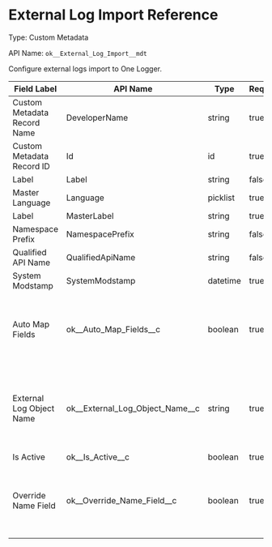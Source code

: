 # External Log Import Reference

Type: Custom Metadata

API Name: `ok__External_Log_Import__mdt`

Configure external logs import to One Logger.

| Field Label                 | API Name                            | Type     | Required | Description                                                              |
| --------------------------- | ----------------------------------- | -------- | -------- | ------------------------------------------------------------------------ |
| Custom Metadata Record Name | DeveloperName                       | string   | true     |                                                                          |
| Custom Metadata Record ID   | Id                                  | id       | true     |                                                                          |
| Label                       | Label                               | string   | false    |                                                                          |
| Master Language             | Language                            | picklist | true     |                                                                          |
| Label                       | MasterLabel                         | string   | true     |                                                                          |
| Namespace Prefix            | NamespacePrefix                     | string   | false    |                                                                          |
| Qualified API Name          | QualifiedApiName                    | string   | false    |                                                                          |
| System Modstamp             | SystemModstamp                      | datetime | true     |                                                                          |
| Auto Map Fields             | ok\_\_Auto_Map_Fields\_\_c          | boolean  | true     | Try to auto-map fields from external log object to One Logger Log Event. |
| External Log Object Name    | ok\_\_External_Log_Object_Name\_\_c | string   | true     | The API Name of an object name you want to import to One Logger.         |
| Is Active                   | ok\_\_Is_Active\_\_c                | boolean  | true     |                                                                          |
| Override Name Field         | ok\_\_Override_Name_Field\_\_c      | boolean  | true     | Use Log Name Pattern from Logger Settings to set Name.                   |
